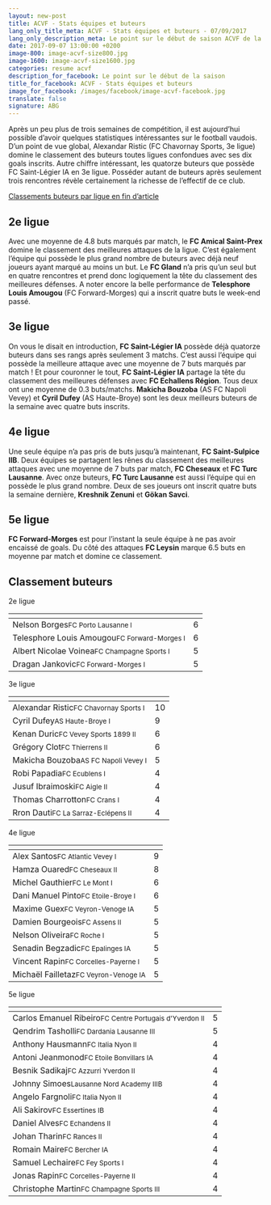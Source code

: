 ```yaml
---
layout: new-post
title: ACVF - Stats équipes et buteurs
lang_only_title_meta: ACVF - Stats équipes et buteurs - 07/09/2017
lang_only_description_meta: Le point sur le début de saison ACVF de la 2e à la 5e ligue - Buteurs et statistiques équipes- 07/09/2017
date: 2017-09-07 13:00:00 +0200
image-800: image-acvf-size800.jpg
image-1600: image-acvf-size1600.jpg
categories: resume acvf
description_for_facebook: Le point sur le début de la saison
title_for_facebook: ACVF - Stats équipes et buteurs
image_for_facebook: /images/facebook/image-acvf-facebook.jpg
translate: false
signature: ABG
---
```

Après un peu plus de trois semaines de compétition, il est aujourd’hui possible d’avoir quelques statistiques intéressantes sur le football vaudois. D’un point de vue global, Alexandar Ristic (FC Chavornay Sports, 3e ligue) domine le classement des buteurs toutes ligues confondues avec ses dix goals inscrits. Autre chiffre intéressant, les quatorze buteurs que possède FC Saint-Légier IA en 3e ligue. Posséder autant de buteurs après seulement trois rencontres révèle certainement la richesse de l’effectif de ce club.

[Classements buteurs par ligue en fin d’article](#classement-buteurs)

## 2e ligue
Avec une moyenne de 4.8 buts marqués par match, le __FC Amical Saint-Prex__ domine le classement des meilleures attaques de la ligue. C’est également l’équipe qui possède le plus grand nombre de buteurs avec déjà neuf joueurs ayant marqué au moins un but. Le __FC Gland__ n’a pris qu’un seul but en quatre rencontres et prend donc logiquement la tête du classement des meilleures défenses. 
 A noter encore la belle performance de __Telesphore Louis Amougou__ (FC Forward-Morges) qui a inscrit quatre buts le week-end passé.

## 3e ligue
On vous le disait en introduction, __FC Saint-Légier IA__ possède déjà quatorze buteurs dans ses rangs après seulement 3 matchs. C’est aussi l’équipe qui possède la meilleure attaque avec une moyenne de 7 buts marqués par match ! Et pour couronner le tout, __FC Saint-Légier IA__ partage la tête du classement des meilleures défenses avec __FC Echallens Région__. Tous deux ont une moyenne de 0.3 buts/matchs. __Makicha Bouzoba__ (AS FC Napoli Vevey) et __Cyril Dufey__ (AS Haute-Broye) sont les deux meilleurs buteurs de la semaine avec quatre buts inscrits.

## 4e ligue
Une seule équipe n’a pas pris de buts jusqu’à maintenant, __FC Saint-Sulpice IIB__. Deux équipes se partagent les rênes du classement des meilleures attaques avec une moyenne de 7 buts par match, __FC Cheseaux__ et __FC Turc Lausanne__. Avec onze buteurs, __FC Turc Lausanne__ est aussi l’équipe qui en possède le plus grand nombre. Deux de ses joueurs ont inscrit quatre buts la semaine dernière, __Kreshnik Zenuni__ et __Gökan Savci__.

## 5e ligue
__FC Forward-Morges__ est pour l’instant la seule équipe à ne pas avoir encaissé de goals. Du côté des attaques __FC Leysin__ marque 6.5 buts en moyenne par match et domine ce classement.

## Classement buteurs

2e ligue

<table class="table"><thead><tr><th><i class="fa fa-male"></i></th><th><i class="fa fa-futbol-o"></i></th></tr></thead><tbody><tr><td>Nelson Borges<span class='d-block team-name'><small>FC Porto Lausanne l</small></span></td><td>6</td></tr><tr><td>Telesphore Louis Amougou<span class='d-block team-name'><small>FC Forward-Morges I</small></span></td><td>6</td></tr><tr><td>Albert Nicolae Voinea<span class='d-block team-name'><small>FC Champagne Sports I</small></span></td><td>5</td></tr><tr><td>Dragan Jankovic<span class='d-block team-name'><small>FC Forward-Morges I</small></span></td><td>5</td></tr></tbody></table>

3e ligue

<table class="table"><thead><tr><th><i class="fa fa-male"></i></th><th><i class="fa fa-futbol-o"></i></th></tr></thead><tbody><tr><td>Alexandar Ristic<span class='d-block team-name'><small>FC Chavornay Sports I</small></span></td><td>10</td></tr><tr><td>Cyril Dufey<span class='d-block team-name'><small>AS Haute-Broye I</small></span></td><td>9</td></tr><tr><td>Kenan Duric<span class='d-block team-name'><small>FC Vevey Sports 1899 II</small></span></td><td>6</td></tr><tr><td>Grégory Clot<span class='d-block team-name'><small>FC Thierrens II</small></span></td><td>6</td></tr><tr><td>Makicha Bouzoba<span class='d-block team-name'><small>AS FC Napoli Vevey I</small></span></td><td>5</td></tr><tr><td>Robi Papadia<span class='d-block team-name'><small>FC Ecublens I</small></span></td><td>4</td></tr><tr><td>Jusuf Ibraimoski<span class='d-block team-name'><small>FC Aigle II</small></span></td><td>4</td></tr><tr><td>Thomas Charrotton<span class='d-block team-name'><small>FC Crans I</small></span></td><td>4</td></tr><tr><td>Rron Dauti<span class='d-block team-name'><small>FC La Sarraz-Eclépens II</small></span></td><td>4</td></tr></tbody></table>

4e ligue

<table class="table"><thead><tr><th><i class="fa fa-male"></i></th><th><i class="fa fa-futbol-o"></i></th></tr></thead><tbody><tr><td>Alex Santos<span class='d-block team-name'><small>FC Atlantic Vevey l</small></span></td><td>9</td></tr><tr><td>Hamza Ouared<span class='d-block team-name'><small>FC Cheseaux II</small></span></td><td>8</td></tr><tr><td>Michel Gauthier<span class='d-block team-name'><small>FC Le Mont I</small></span></td><td>6</td></tr><tr><td>Dani Manuel Pinto<span class='d-block team-name'><small>FC Etoile-Broye I</small></span></td><td>6</td></tr><tr><td>Maxime Guex<span class='d-block team-name'><small>FC Veyron-Venoge IA</small></span></td><td>5</td></tr><tr><td>Damien Bourgeois<span class='d-block team-name'><small>FC Assens II</small></span></td><td>5</td></tr><tr><td>Nelson Oliveira<span class='d-block team-name'><small>FC Roche I</small></span></td><td>5</td></tr><tr><td>Senadin Begzadic<span class='d-block team-name'><small>FC Epalinges IA</small></span></td><td>5</td></tr><tr><td>Vincent Rapin<span class='d-block team-name'><small>FC Corcelles-Payerne l</small></span></td><td>5</td></tr><tr><td>Michaël Failletaz<span class='d-block team-name'><small>FC Veyron-Venoge IA</small></span></td><td>5</td></tr></tbody></table>

5e ligue

<table class="table"><thead><tr><th><i class="fa fa-male"></i></th><th><i class="fa fa-futbol-o"></i></th></tr></thead><tbody><tr><td>Carlos Emanuel Ribeiro<span class='d-block team-name'><small>FC Centre Portugais d'Yverdon II</small></span></td><td>5</td></tr><tr><td>Qendrim Tasholli<span class='d-block team-name'><small>FC Dardania Lausanne III</small></span></td><td>5</td></tr><tr><td>Anthony Hausmann<span class='d-block team-name'><small>FC Italia Nyon II</small></span></td><td>4</td></tr><tr><td>Antoni Jeanmonod<span class='d-block team-name'><small>FC Etoile Bonvillars IA</small></span></td><td>4</td></tr><tr><td>Besnik Sadikaj<span class='d-block team-name'><small>FC Azzurri Yverdon II</small></span></td><td>4</td></tr><tr><td>Johnny Simoes<span class='d-block team-name'><small>Lausanne Nord Academy IIIB</small></span></td><td>4</td></tr><tr><td>Angelo Fargnoli<span class='d-block team-name'><small>FC Italia Nyon II</small></span></td><td>4</td></tr><tr><td>Ali Sakirov<span class='d-block team-name'><small>FC Essertines IB</small></span></td><td>4</td></tr><tr><td>Daniel Alves<span class='d-block team-name'><small>FC Echandens II</small></span></td><td>4</td></tr><tr><td>Johan Tharin<span class='d-block team-name'><small>FC Rances II</small></span></td><td>4</td></tr><tr><td>Romain Maire<span class='d-block team-name'><small>FC Bercher IA</small></span></td><td>4</td></tr><tr><td>Samuel Lechaire<span class='d-block team-name'><small>FC Fey Sports l</small></span></td><td>4</td></tr><tr><td>Jonas Rapin<span class='d-block team-name'><small>FC Corcelles-Payerne II</small></span></td><td>4</td></tr><tr><td>Christophe Martin<span class='d-block team-name'><small>FC Champagne Sports III</small></span></td><td>4</td></tr></tbody></table>

